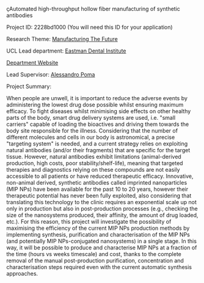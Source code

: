 çAutomated high-throughput hollow fiber manufacturing of synthetic antibodies

Project ID: 2228bd1000
(You will need this ID for your application)

Research Theme: [Manufacturing The Future](../themes/manufacturing-the-future.md)

UCL Lead department: [Eastman Dental Institute](../departments/eastman-dental-institute.md)

[Department Website](https://www.ucl.ac.uk/eastman)

Lead Supervisor: [Alessandro Poma](https://iris.ucl.ac.uk/iris/browse/profile?upi=APOMA77)

Project Summary:

When people are unwell, it is important to reduce the adverse events by administering the lowest drug dose possible whilst ensuring maximum efficacy. To fight diseases whilst minimising side effects on other healthy parts of the body, smart drug delivery systems are used, i.e. "small carriers" capable of loading the bioactives and driving them towards the body site responsible for the illness. 
 Considering that the number of different molecules and cells in our body is astronomical, a precise "targeting system" is needed, and a current strategy relies on exploiting natural antibodies (and/or their fragments) that are specific for the target tissue. However, natural antibodies exhibit limitations (animal-derived production, high costs, poor stability/shelf-life), meaning that targeted therapies and diagnostics relying on these compounds are not easily accessible to all patients or have reduced therapeutic efficacy. 
 Innovative, non-animal derived, synthetic antibodies called imprinted nanoparticles (MIP NPs) have been available for the past 10 to 20 years, however their therapeutic potential has never been fully exploited, also considering that translating this technology to the clinic requires an exponential scale up not only in production but also in post-production processes (e.g., checking the size of the nanosystems produced, their affinity, the amount of drug loaded, etc.). 
 For this reason, this project will investigate the possibility of maximising the efficiency of the current MIP NPs production methods by implementing synthesis, purification and characterisation of the MIP NPs (and potentially MIP NPs-conjugated nanosystems) in a single stage. In this way, it will be possible to produce and characterise MIP NPs at a fraction of the time (hours vs weeks timescale) and cost, thanks to the complete removal of the manual post-production purification, concentration and characterisation steps required even with the current automatic synthesis approaches.